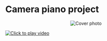 # Camera piano project


<p align="center">
  <img src="https://imgur.com/Qc5t7nI.png" alt="Cover photo" />
</p>

<a href="https://imgur.com/a/P9QAPZP">
  <img src="https://imgur.com/A16jz0W.mp4" alt="Click to play video">
</a>


